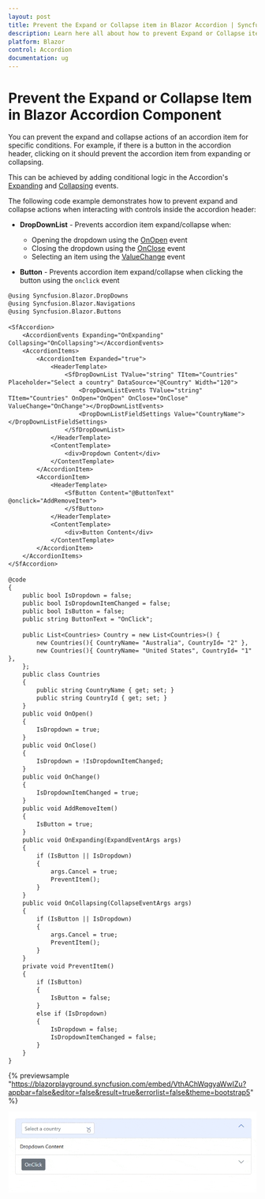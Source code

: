 ```yaml
---
layout: post
title: Prevent the Expand or Collapse item in Blazor Accordion | Syncfusion
description: Learn here all about how to prevent Expand or Collapse item in Syncfusion Blazor Accordion component and more.
platform: Blazor
control: Accordion
documentation: ug
---
```


# Prevent the Expand or Collapse Item in Blazor Accordion Component

You can prevent the expand and collapse actions of an accordion item for specific conditions. For example, if there is a button in the accordion header, clicking on it should prevent the accordion item from expanding or collapsing. 

This can be achieved by adding conditional logic in the Accordion's [Expanding](https://help.syncfusion.com/cr/blazor/Syncfusion.Blazor.Navigations.AccordionEvents.html#Syncfusion_Blazor_Navigations_AccordionEvents_Expanding) and [Collapsing](https://help.syncfusion.com/cr/blazor/Syncfusion.Blazor.Navigations.AccordionEvents.html#Syncfusion_Blazor_Navigations_AccordionEvents_Collapsing) events.

The following code example demonstrates how to prevent expand and collapse actions when interacting with controls inside the accordion header:

* **DropDownList** - Prevents accordion item expand/collapse when:
  * Opening the dropdown using the [OnOpen](https://help.syncfusion.com/cr/blazor/Syncfusion.Blazor.DropDowns.DropDownListEvents-2.html#Syncfusion_Blazor_DropDowns_DropDownListEvents_2_OnOpen) event
  * Closing the dropdown using the [OnClose](https://help.syncfusion.com/cr/blazor/Syncfusion.Blazor.DropDowns.DropDownListEvents-2.html#Syncfusion_Blazor_DropDowns_DropDownListEvents_2_OnClose) event
  * Selecting an item using the [ValueChange](https://help.syncfusion.com/cr/blazor/Syncfusion.Blazor.DropDowns.DropDownListEvents-2.html#Syncfusion_Blazor_DropDowns_DropDownListEvents_2_ValueChange) event

* **Button** - Prevents accordion item expand/collapse when clicking the button using the `onclick` event


```cshtml
@using Syncfusion.Blazor.DropDowns
@using Syncfusion.Blazor.Navigations
@using Syncfusion.Blazor.Buttons

<SfAccordion>
    <AccordionEvents Expanding="OnExpanding" Collapsing="OnCollapsing"></AccordionEvents>
    <AccordionItems>
        <AccordionItem Expanded="true">
            <HeaderTemplate>
                <SfDropDownList TValue="string" TItem="Countries" Placeholder="Select a country" DataSource="@Country" Width="120">
                    <DropDownListEvents TValue="string" TItem="Countries" OnOpen="OnOpen" OnClose="OnClose" ValueChange="OnChange"></DropDownListEvents>
                    <DropDownListFieldSettings Value="CountryName"></DropDownListFieldSettings>
                </SfDropDownList>
            </HeaderTemplate>
            <ContentTemplate>
                <div>Dropdown Content</div>
            </ContentTemplate>
        </AccordionItem>
        <AccordionItem>
            <HeaderTemplate>
                <SfButton Content="@ButtonText" @onclick="AddRemoveItem">
                </SfButton>
            </HeaderTemplate>
            <ContentTemplate>
                <div>Button Content</div>
            </ContentTemplate>
        </AccordionItem>
    </AccordionItems>
</SfAccordion>

@code
{
    public bool IsDropdown = false;
    public bool IsDropdownItemChanged = false;
    public bool IsButton = false;
    public string ButtonText = "OnClick";

    public List<Countries> Country = new List<Countries>() {
        new Countries(){ CountryName= "Australia", CountryId= "2" },
        new Countries(){ CountryName= "United States", CountryId= "1" },
    };
    public class Countries
    {
        public string CountryName { get; set; }
        public string CountryId { get; set; }
    }
    public void OnOpen()
    {
        IsDropdown = true;
    }
    public void OnClose()
    {
        IsDropdown = !IsDropdownItemChanged;
    }
    public void OnChange()
    {
        IsDropdownItemChanged = true;
    }
    public void AddRemoveItem()
    {
        IsButton = true;
    }
    public void OnExpanding(ExpandEventArgs args)
    {
        if (IsButton || IsDropdown)
        {
            args.Cancel = true;
            PreventItem();
        }
    }
    public void OnCollapsing(CollapseEventArgs args)
    {
        if (IsButton || IsDropdown)
        {
            args.Cancel = true;
            PreventItem();
        }
    }
    private void PreventItem()
    {
        if (IsButton)
        {
            IsButton = false;
        }
        else if (IsDropdown)
        {
            IsDropdown = false;
            IsDropdownItemChanged = false;
        }
    }
}
```

{% previewsample "https://blazorplayground.syncfusion.com/embed/VthAChWqgyaWwIZu?appbar=false&editor=false&result=true&errorlist=false&theme=bootstrap5" %}

![Expanding or Collapsing Item in Blazor Accordion](../images/blazor-accordion-prevent-expand-collapse.gif)
